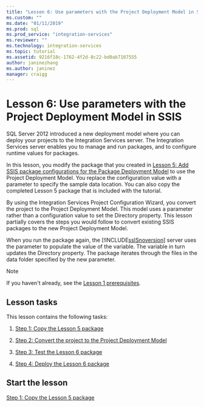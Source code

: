 ```yaml
---
title: "Lesson 6: Use parameters with the Project Deployment Model in SSIS | Microsoft Docs"
ms.custom: ""
ms.date: "01/11/2019"
ms.prod: sql
ms.prod_service: "integration-services"
ms.reviewer: ""
ms.technology: integration-services
ms.topic: tutorial
ms.assetid: 9216f18c-1762-4f2d-8c22-bd0ab7107555
author: janinezhang
ms.author: janinez
manager: craigg
---
```

# Lesson 6: Use parameters with the Project Deployment Model in SSIS

SQL Server 2012 introduced a new deployment model where you can deploy your projects to the Integration Services server. The Integration Services server enables you to manage and run packages, and to configure runtime values for packages.  
  
In this lesson, you modify the package that you created in [Lesson 5: Add SSIS package configurations for the Package Deployment Model](../integration-services/lesson-5-add-ssis-package-configurations-for-the-package-deployment-model.md) to use the Project Deployment Model. You replace the configuration value with a parameter to specify the sample data location. You can also copy the completed Lesson 5 package that is included with the tutorial.  
  
By using the Integration Services Project Configuration Wizard, you convert the project to the Project Deployment Model. This model uses a parameter rather than a configuration value to set the Directory property. This lesson partially covers the steps you would follow to convert existing SSIS packages to the new Project Deployment Model.  
  
When you run the package again, the [!INCLUDE[ssISnoversion](../includes/ssisnoversion-md.md)] server uses the parameter to populate the value of the variable. The variable in turn updates the Directory property. The package iterates through the files in the data folder specified by the new parameter.  
  
> [!NOTE]
> If you haven't already, see the [Lesson 1 prerequisites](../integration-services/lesson-1-create-a-project-and-basic-package-with-ssis.md#prerequisites).
    
## Lesson tasks  
This lesson contains the following tasks:  
  
1.  [Step 1: Copy the Lesson 5 package](../integration-services/lesson-6-1-copying-the-lesson-5-package.md)  
  
2.  [Step 2: Convert the project to the Project Deployment Model](../integration-services/lesson-6-2-converting-the-project-to-the-project-deployment-model.md)  
  
3.  [Step 3: Test the Lesson 6 package](../integration-services/lesson-6-3-testing-the-lesson-6-package.md)  
  
4.  [Step 4: Deploy the Lesson 6 package](../integration-services/lesson-6-4-deploying-the-lesson-6-package.md)  
  
## Start the lesson  
[Step 1: Copy the Lesson 5 package](../integration-services/lesson-6-1-copying-the-lesson-5-package.md)  
  
